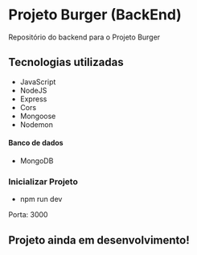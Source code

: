# Projeto Burger (BackEnd)

Repositório do backend para o Projeto Burger

## Tecnologias utilizadas

- JavaScript
- NodeJS
- Express
- Cors
- Mongoose
- Nodemon

#### Banco de dados

- MongoDB

### Inicializar Projeto

- npm run dev

Porta: 3000

## Projeto ainda em desenvolvimento!
